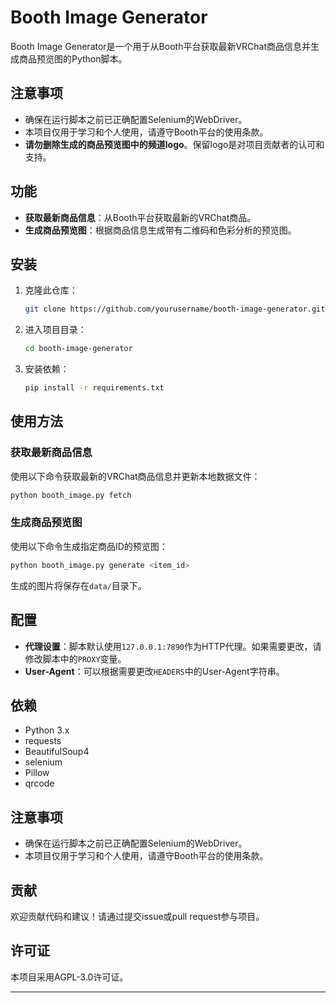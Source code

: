 # Booth Image Generator

Booth Image Generator是一个用于从Booth平台获取最新VRChat商品信息并生成商品预览图的Python脚本。
## 注意事项

- 确保在运行脚本之前已正确配置Selenium的WebDriver。
- 本项目仅用于学习和个人使用，请遵守Booth平台的使用条款。
- **请勿删除生成的商品预览图中的频道logo**。保留logo是对项目贡献者的认可和支持。

## 功能

- **获取最新商品信息**：从Booth平台获取最新的VRChat商品。
- **生成商品预览图**：根据商品信息生成带有二维码和色彩分析的预览图。

## 安装

1. 克隆此仓库：

   ```bash
   git clone https://github.com/yourusername/booth-image-generator.git
   ```

2. 进入项目目录：

   ```bash
   cd booth-image-generator
   ```

3. 安装依赖：

   ```bash
   pip install -r requirements.txt
   ```

## 使用方法

### 获取最新商品信息

使用以下命令获取最新的VRChat商品信息并更新本地数据文件：

```bash
python booth_image.py fetch
```

### 生成商品预览图

使用以下命令生成指定商品ID的预览图：

```bash
python booth_image.py generate <item_id>
```

生成的图片将保存在`data/`目录下。

## 配置

- **代理设置**：脚本默认使用`127.0.0.1:7890`作为HTTP代理。如果需要更改，请修改脚本中的`PROXY`变量。
- **User-Agent**：可以根据需要更改`HEADERS`中的User-Agent字符串。

## 依赖

- Python 3.x
- requests
- BeautifulSoup4
- selenium
- Pillow
- qrcode

## 注意事项

- 确保在运行脚本之前已正确配置Selenium的WebDriver。
- 本项目仅用于学习和个人使用，请遵守Booth平台的使用条款。

## 贡献

欢迎贡献代码和建议！请通过提交issue或pull request参与项目。

## 许可证

本项目采用AGPL-3.0许可证。

---

